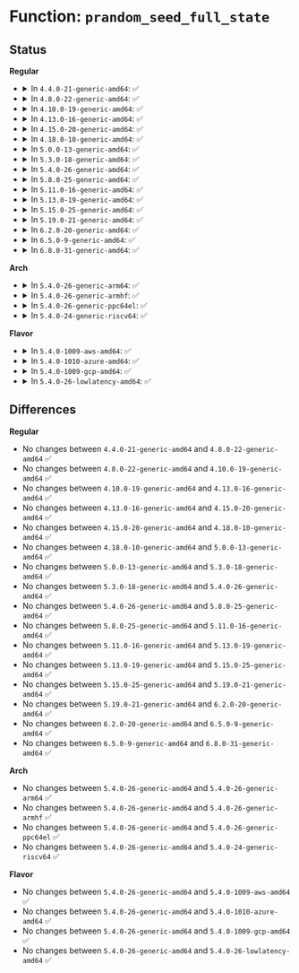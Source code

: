 # Function: <code>prandom_seed_full_state</code>

## Status
<b>Regular</b>
<ul>
<li>
<details>
<summary>In <code>4.4.0-21-generic-amd64</code>: ✅</summary>

```c
void prandom_seed_full_state(struct rnd_state * pcpu_state)
```

```json
{
  "name": "prandom_seed_full_state",
  "collision_type": "Unique Global",
  "inline_type": "No",
  "funcs": [
    {
      "addr": 18446744071583009424,
      "name": "prandom_seed_full_state",
      "external": true,
      "loc": "lib/random32.c:241",
      "file": "lib/random32.c",
      "inline": "seen, unknown",
      "caller_inline": [],
      "caller_func": [
        "kernel/bpf/core.c:bpf_user_rnd_init_once",
        "lib/random32.c:__prandom_reseed"
      ]
    }
  ],
  "symbols": [
    {
      "addr": 18446744071583009424,
      "name": "prandom_seed_full_state",
      "section": ".text",
      "bind": "STB_GLOBAL",
      "size": 214
    }
  ]
}
```
</details>
</li>
<li>
<details>
<summary>In <code>4.8.0-22-generic-amd64</code>: ✅</summary>

```c
void prandom_seed_full_state(struct rnd_state * pcpu_state)
```

```json
{
  "name": "prandom_seed_full_state",
  "collision_type": "Unique Global",
  "inline_type": "No",
  "funcs": [
    {
      "addr": 18446744071583299712,
      "name": "prandom_seed_full_state",
      "external": true,
      "loc": "lib/random32.c:240",
      "file": "lib/random32.c",
      "inline": "seen, unknown",
      "caller_inline": [],
      "caller_func": [
        "kernel/bpf/core.c:bpf_user_rnd_init_once",
        "lib/random32.c:__prandom_reseed"
      ]
    }
  ],
  "symbols": [
    {
      "addr": 18446744071583299712,
      "name": "prandom_seed_full_state",
      "section": ".text",
      "bind": "STB_GLOBAL",
      "size": 211
    }
  ]
}
```
</details>
</li>
<li>
<details>
<summary>In <code>4.10.0-19-generic-amd64</code>: ✅</summary>

```c
void prandom_seed_full_state(struct rnd_state * pcpu_state)
```

```json
{
  "name": "prandom_seed_full_state",
  "collision_type": "Unique Global",
  "inline_type": "No",
  "funcs": [
    {
      "addr": 18446744071583418752,
      "name": "prandom_seed_full_state",
      "external": true,
      "loc": "lib/random32.c:240",
      "file": "lib/random32.c",
      "inline": "seen, unknown",
      "caller_inline": [],
      "caller_func": [
        "kernel/bpf/core.c:bpf_user_rnd_init_once",
        "lib/random32.c:__prandom_reseed"
      ]
    }
  ],
  "symbols": [
    {
      "addr": 18446744071583418752,
      "name": "prandom_seed_full_state",
      "section": ".text",
      "bind": "STB_GLOBAL",
      "size": 213
    }
  ]
}
```
</details>
</li>
<li>
<details>
<summary>In <code>4.13.0-16-generic-amd64</code>: ✅</summary>

```c
void prandom_seed_full_state(struct rnd_state * pcpu_state)
```

```json
{
  "name": "prandom_seed_full_state",
  "collision_type": "Unique Global",
  "inline_type": "No",
  "funcs": [
    {
      "addr": 18446744071583439760,
      "name": "prandom_seed_full_state",
      "external": true,
      "loc": "lib/random32.c:240",
      "file": "lib/random32.c",
      "inline": "seen, unknown",
      "caller_inline": [],
      "caller_func": [
        "kernel/bpf/core.c:bpf_user_rnd_init_once",
        "lib/random32.c:__prandom_reseed"
      ]
    }
  ],
  "symbols": [
    {
      "addr": 18446744071583439760,
      "name": "prandom_seed_full_state",
      "section": ".text",
      "bind": "STB_GLOBAL",
      "size": 214
    }
  ]
}
```
</details>
</li>
<li>
<details>
<summary>In <code>4.15.0-20-generic-amd64</code>: ✅</summary>

```c
void prandom_seed_full_state(struct rnd_state * pcpu_state)
```

```json
{
  "name": "prandom_seed_full_state",
  "collision_type": "Unique Global",
  "inline_type": "No",
  "funcs": [
    {
      "addr": 18446744071583619712,
      "name": "prandom_seed_full_state",
      "external": true,
      "loc": "lib/random32.c:241",
      "file": "lib/random32.c",
      "inline": "seen, unknown",
      "caller_inline": [],
      "caller_func": [
        "kernel/bpf/core.c:bpf_user_rnd_init_once",
        "lib/random32.c:__prandom_reseed"
      ]
    }
  ],
  "symbols": [
    {
      "addr": 18446744071583619712,
      "name": "prandom_seed_full_state",
      "section": ".text",
      "bind": "STB_GLOBAL",
      "size": 197
    }
  ]
}
```
</details>
</li>
<li>
<details>
<summary>In <code>4.18.0-10-generic-amd64</code>: ✅</summary>

```c
void prandom_seed_full_state(struct rnd_state * pcpu_state)
```

```json
{
  "name": "prandom_seed_full_state",
  "collision_type": "Unique Global",
  "inline_type": "No",
  "funcs": [
    {
      "addr": 18446744071583836176,
      "name": "prandom_seed_full_state",
      "external": true,
      "loc": "lib/random32.c:241",
      "file": "lib/random32.c",
      "inline": "seen, unknown",
      "caller_inline": [],
      "caller_func": [
        "kernel/bpf/core.c:bpf_user_rnd_init_once",
        "lib/random32.c:__prandom_reseed"
      ]
    }
  ],
  "symbols": [
    {
      "addr": 18446744071583836176,
      "name": "prandom_seed_full_state",
      "section": ".text",
      "bind": "STB_GLOBAL",
      "size": 197
    }
  ]
}
```
</details>
</li>
<li>
<details>
<summary>In <code>5.0.0-13-generic-amd64</code>: ✅</summary>

```c
void prandom_seed_full_state(struct rnd_state * pcpu_state)
```

```json
{
  "name": "prandom_seed_full_state",
  "collision_type": "Unique Global",
  "inline_type": "No",
  "funcs": [
    {
      "addr": 18446744071583919808,
      "name": "prandom_seed_full_state",
      "external": true,
      "loc": "lib/random32.c:241",
      "file": "lib/random32.c",
      "inline": "seen, unknown",
      "caller_inline": [],
      "caller_func": [
        "kernel/bpf/core.c:bpf_user_rnd_init_once",
        "lib/random32.c:__prandom_reseed"
      ]
    }
  ],
  "symbols": [
    {
      "addr": 18446744071583919808,
      "name": "prandom_seed_full_state",
      "section": ".text",
      "bind": "STB_GLOBAL",
      "size": 197
    }
  ]
}
```
</details>
</li>
<li>
<details>
<summary>In <code>5.3.0-18-generic-amd64</code>: ✅</summary>

```c
void prandom_seed_full_state(struct rnd_state * pcpu_state)
```

```json
{
  "name": "prandom_seed_full_state",
  "collision_type": "Unique Global",
  "inline_type": "No",
  "funcs": [
    {
      "addr": 18446744071584099616,
      "name": "prandom_seed_full_state",
      "external": true,
      "loc": "lib/random32.c:241",
      "file": "lib/random32.c",
      "inline": "seen, unknown",
      "caller_inline": [],
      "caller_func": [
        "kernel/bpf/core.c:bpf_user_rnd_init_once",
        "lib/random32.c:__prandom_reseed"
      ]
    }
  ],
  "symbols": [
    {
      "addr": 18446744071584099616,
      "name": "prandom_seed_full_state",
      "section": ".text",
      "bind": "STB_GLOBAL",
      "size": 205
    }
  ]
}
```
</details>
</li>
<li>
<details>
<summary>In <code>5.4.0-26-generic-amd64</code>: ✅</summary>

```c
void prandom_seed_full_state(struct rnd_state * pcpu_state)
```

```json
{
  "name": "prandom_seed_full_state",
  "collision_type": "Unique Global",
  "inline_type": "No",
  "funcs": [
    {
      "addr": 18446744071584222400,
      "name": "prandom_seed_full_state",
      "external": true,
      "loc": "lib/random32.c:241",
      "file": "lib/random32.c",
      "inline": "seen, unknown",
      "caller_inline": [],
      "caller_func": [
        "kernel/bpf/core.c:bpf_user_rnd_init_once",
        "lib/random32.c:__prandom_reseed"
      ]
    }
  ],
  "symbols": [
    {
      "addr": 18446744071584222400,
      "name": "prandom_seed_full_state",
      "section": ".text",
      "bind": "STB_GLOBAL",
      "size": 205
    }
  ]
}
```
</details>
</li>
<li>
<details>
<summary>In <code>5.8.0-25-generic-amd64</code>: ✅</summary>

```c
void prandom_seed_full_state(struct rnd_state * pcpu_state)
```

```json
{
  "name": "prandom_seed_full_state",
  "collision_type": "Unique Global",
  "inline_type": "No",
  "funcs": [
    {
      "addr": 18446744071584628016,
      "name": "prandom_seed_full_state",
      "external": true,
      "loc": "lib/random32.c:241",
      "file": "lib/random32.c",
      "inline": "seen, unknown",
      "caller_inline": [],
      "caller_func": [
        "kernel/bpf/core.c:bpf_user_rnd_init_once",
        "lib/random32.c:__prandom_reseed"
      ]
    }
  ],
  "symbols": [
    {
      "addr": 18446744071584628016,
      "name": "prandom_seed_full_state",
      "section": ".text",
      "bind": "STB_GLOBAL",
      "size": 205
    }
  ]
}
```
</details>
</li>
<li>
<details>
<summary>In <code>5.11.0-16-generic-amd64</code>: ✅</summary>

```c
void prandom_seed_full_state(struct rnd_state * pcpu_state)
```

```json
{
  "name": "prandom_seed_full_state",
  "collision_type": "Unique Global",
  "inline_type": "No",
  "funcs": [
    {
      "addr": 18446744071584746256,
      "name": "prandom_seed_full_state",
      "external": true,
      "loc": "lib/random32.c:110",
      "file": "lib/random32.c",
      "inline": "seen, unknown",
      "caller_inline": [],
      "caller_func": [
        "kernel/bpf/core.c:bpf_user_rnd_init_once"
      ]
    }
  ],
  "symbols": [
    {
      "addr": 18446744071584746256,
      "name": "prandom_seed_full_state",
      "section": ".text",
      "bind": "STB_GLOBAL",
      "size": 256
    }
  ]
}
```
</details>
</li>
<li>
<details>
<summary>In <code>5.13.0-19-generic-amd64</code>: ✅</summary>

```c
void prandom_seed_full_state(struct rnd_state * pcpu_state)
```

```json
{
  "name": "prandom_seed_full_state",
  "collision_type": "Unique Global",
  "inline_type": "No",
  "funcs": [
    {
      "addr": 18446744071584774560,
      "name": "prandom_seed_full_state",
      "external": true,
      "loc": "lib/random32.c:110",
      "file": "lib/random32.c",
      "inline": "seen, unknown",
      "caller_inline": [],
      "caller_func": [
        "kernel/bpf/core.c:bpf_user_rnd_init_once"
      ]
    }
  ],
  "symbols": [
    {
      "addr": 18446744071584774560,
      "name": "prandom_seed_full_state",
      "section": ".text",
      "bind": "STB_GLOBAL",
      "size": 283
    }
  ]
}
```
</details>
</li>
<li>
<details>
<summary>In <code>5.15.0-25-generic-amd64</code>: ✅</summary>

```c
void prandom_seed_full_state(struct rnd_state * pcpu_state)
```

```json
{
  "name": "prandom_seed_full_state",
  "collision_type": "Unique Global",
  "inline_type": "No",
  "funcs": [
    {
      "addr": 18446744071585204448,
      "name": "prandom_seed_full_state",
      "external": true,
      "loc": "lib/random32.c:110",
      "file": "lib/random32.c",
      "inline": "seen, unknown",
      "caller_inline": [],
      "caller_func": [
        "kernel/bpf/core.c:bpf_user_rnd_init_once"
      ]
    }
  ],
  "symbols": [
    {
      "addr": 18446744071585204448,
      "name": "prandom_seed_full_state",
      "section": ".text",
      "bind": "STB_GLOBAL",
      "size": 319
    }
  ]
}
```
</details>
</li>
<li>
<details>
<summary>In <code>5.19.0-21-generic-amd64</code>: ✅</summary>

```c
void prandom_seed_full_state(struct rnd_state * pcpu_state)
```

```json
{
  "name": "prandom_seed_full_state",
  "collision_type": "Unique Global",
  "inline_type": "No",
  "funcs": [
    {
      "addr": 18446744071586041312,
      "name": "prandom_seed_full_state",
      "external": true,
      "loc": "lib/random32.c:110",
      "file": "lib/random32.c",
      "inline": "seen, unknown",
      "caller_inline": [],
      "caller_func": [
        "kernel/bpf/core.c:bpf_user_rnd_init_once"
      ]
    }
  ],
  "symbols": [
    {
      "addr": 18446744071586041312,
      "name": "prandom_seed_full_state",
      "section": ".text",
      "bind": "STB_GLOBAL",
      "size": 339
    }
  ]
}
```
</details>
</li>
<li>
<details>
<summary>In <code>6.2.0-20-generic-amd64</code>: ✅</summary>

```c
void prandom_seed_full_state(struct rnd_state * pcpu_state)
```

```json
{
  "name": "prandom_seed_full_state",
  "collision_type": "Unique Global",
  "inline_type": "No",
  "funcs": [
    {
      "addr": 18446744071587023872,
      "name": "prandom_seed_full_state",
      "external": true,
      "loc": "lib/random32.c:110",
      "file": "lib/random32.c",
      "inline": "seen, unknown",
      "caller_inline": [],
      "caller_func": [
        "kernel/bpf/core.c:bpf_user_rnd_init_once"
      ]
    }
  ],
  "symbols": [
    {
      "addr": 18446744071587023872,
      "name": "prandom_seed_full_state",
      "section": ".text",
      "bind": "STB_GLOBAL",
      "size": 346
    }
  ]
}
```
</details>
</li>
<li>
<details>
<summary>In <code>6.5.0-9-generic-amd64</code>: ✅</summary>

```c
void prandom_seed_full_state(struct rnd_state * pcpu_state)
```

```json
{
  "name": "prandom_seed_full_state",
  "collision_type": "Unique Global",
  "inline_type": "No",
  "funcs": [
    {
      "addr": 18446744071587278864,
      "name": "prandom_seed_full_state",
      "external": true,
      "loc": "lib/random32.c:110",
      "file": "lib/random32.c",
      "inline": "seen, unknown",
      "caller_inline": [],
      "caller_func": [
        "kernel/bpf/core.c:bpf_user_rnd_init_once"
      ]
    }
  ],
  "symbols": [
    {
      "addr": 18446744071587278864,
      "name": "prandom_seed_full_state",
      "section": ".text",
      "bind": "STB_GLOBAL",
      "size": 346
    }
  ]
}
```
</details>
</li>
<li>
<details>
<summary>In <code>6.8.0-31-generic-amd64</code>: ✅</summary>

```c
void prandom_seed_full_state(struct rnd_state * pcpu_state)
```

```json
{
  "name": "prandom_seed_full_state",
  "collision_type": "Unique Global",
  "inline_type": "No",
  "funcs": [
    {
      "addr": 18446744071587567600,
      "name": "prandom_seed_full_state",
      "external": true,
      "loc": "lib/random32.c:110",
      "file": "lib/random32.c",
      "inline": "seen, unknown",
      "caller_inline": [],
      "caller_func": [
        "kernel/bpf/core.c:bpf_user_rnd_init_once"
      ]
    }
  ],
  "symbols": [
    {
      "addr": 18446744071587567600,
      "name": "prandom_seed_full_state",
      "section": ".text",
      "bind": "STB_GLOBAL",
      "size": 346
    }
  ]
}
```
</details>
</li>
</ul>
<b>Arch</b>
<ul>
<li>
<details>
<summary>In <code>5.4.0-26-generic-arm64</code>: ✅</summary>

```c
void prandom_seed_full_state(struct rnd_state * pcpu_state)
```

```json
{
  "name": "prandom_seed_full_state",
  "collision_type": "Unique Global",
  "inline_type": "No",
  "funcs": [
    {
      "addr": 18446603336496095776,
      "name": "prandom_seed_full_state",
      "external": true,
      "loc": "lib/random32.c:241",
      "file": "lib/random32.c",
      "inline": "seen, unknown",
      "caller_inline": [],
      "caller_func": [
        "kernel/bpf/core.c:bpf_user_rnd_init_once",
        "lib/random32.c:__prandom_reseed"
      ]
    }
  ],
  "symbols": [
    {
      "addr": 18446603336496095776,
      "name": "prandom_seed_full_state",
      "section": ".text",
      "bind": "STB_GLOBAL",
      "size": 256
    }
  ]
}
```
</details>
</li>
<li>
<details>
<summary>In <code>5.4.0-26-generic-armhf</code>: ✅</summary>

```c
void prandom_seed_full_state(struct rnd_state * pcpu_state)
```

```json
{
  "name": "prandom_seed_full_state",
  "collision_type": "Unique Global",
  "inline_type": "No",
  "funcs": [
    {
      "addr": 3229422876,
      "name": "prandom_seed_full_state",
      "external": true,
      "loc": "lib/random32.c:241",
      "file": "lib/random32.c",
      "inline": "seen, unknown",
      "caller_inline": [],
      "caller_func": [
        "kernel/bpf/core.c:bpf_user_rnd_init_once",
        "lib/random32.c:__prandom_reseed"
      ]
    }
  ],
  "symbols": [
    {
      "addr": 3229422876,
      "name": "prandom_seed_full_state",
      "section": ".text",
      "bind": "STB_GLOBAL",
      "size": 224
    }
  ]
}
```
</details>
</li>
<li>
<details>
<summary>In <code>5.4.0-26-generic-ppc64el</code>: ✅</summary>

```c
void prandom_seed_full_state(struct rnd_state * pcpu_state)
```

```json
{
  "name": "prandom_seed_full_state",
  "collision_type": "Unique Global",
  "inline_type": "No",
  "funcs": [
    {
      "addr": 13835058055290339744,
      "name": "prandom_seed_full_state",
      "external": true,
      "loc": "lib/random32.c:241",
      "file": "lib/random32.c",
      "inline": "seen, unknown",
      "caller_inline": [],
      "caller_func": [
        "kernel/bpf/core.c:bpf_user_rnd_init_once",
        "lib/random32.c:__prandom_reseed"
      ]
    }
  ],
  "symbols": [
    {
      "addr": 13835058055290339744,
      "name": "prandom_seed_full_state",
      "section": ".text",
      "bind": "STB_GLOBAL",
      "size": 312
    }
  ]
}
```
</details>
</li>
<li>
<details>
<summary>In <code>5.4.0-24-generic-riscv64</code>: ✅</summary>

```c
void prandom_seed_full_state(struct rnd_state * pcpu_state)
```

```json
{
  "name": "prandom_seed_full_state",
  "collision_type": "Unique Global",
  "inline_type": "No",
  "funcs": [
    {
      "addr": 18446743936275164494,
      "name": "prandom_seed_full_state",
      "external": true,
      "loc": "lib/random32.c:241",
      "file": "lib/random32.c",
      "inline": "seen, unknown",
      "caller_inline": [],
      "caller_func": [
        "kernel/bpf/core.c:bpf_user_rnd_init_once",
        "lib/random32.c:__prandom_reseed"
      ]
    }
  ],
  "symbols": [
    {
      "addr": 18446743936275164494,
      "name": "prandom_seed_full_state",
      "section": ".text",
      "bind": "STB_GLOBAL",
      "size": 208
    }
  ]
}
```
</details>
</li>
</ul>
<b>Flavor</b>
<ul>
<li>
<details>
<summary>In <code>5.4.0-1009-aws-amd64</code>: ✅</summary>

```c
void prandom_seed_full_state(struct rnd_state * pcpu_state)
```

```json
{
  "name": "prandom_seed_full_state",
  "collision_type": "Unique Global",
  "inline_type": "No",
  "funcs": [
    {
      "addr": 18446744071584191136,
      "name": "prandom_seed_full_state",
      "external": true,
      "loc": "lib/random32.c:241",
      "file": "lib/random32.c",
      "inline": "seen, unknown",
      "caller_inline": [],
      "caller_func": [
        "kernel/bpf/core.c:bpf_user_rnd_init_once",
        "lib/random32.c:__prandom_reseed"
      ]
    }
  ],
  "symbols": [
    {
      "addr": 18446744071584191136,
      "name": "prandom_seed_full_state",
      "section": ".text",
      "bind": "STB_GLOBAL",
      "size": 205
    }
  ]
}
```
</details>
</li>
<li>
<details>
<summary>In <code>5.4.0-1010-azure-amd64</code>: ✅</summary>

```c
void prandom_seed_full_state(struct rnd_state * pcpu_state)
```

```json
{
  "name": "prandom_seed_full_state",
  "collision_type": "Unique Global",
  "inline_type": "No",
  "funcs": [
    {
      "addr": 18446744071584126368,
      "name": "prandom_seed_full_state",
      "external": true,
      "loc": "lib/random32.c:241",
      "file": "lib/random32.c",
      "inline": "seen, unknown",
      "caller_inline": [],
      "caller_func": [
        "kernel/bpf/core.c:bpf_user_rnd_init_once",
        "lib/random32.c:__prandom_reseed"
      ]
    }
  ],
  "symbols": [
    {
      "addr": 18446744071584126368,
      "name": "prandom_seed_full_state",
      "section": ".text",
      "bind": "STB_GLOBAL",
      "size": 205
    }
  ]
}
```
</details>
</li>
<li>
<details>
<summary>In <code>5.4.0-1009-gcp-amd64</code>: ✅</summary>

```c
void prandom_seed_full_state(struct rnd_state * pcpu_state)
```

```json
{
  "name": "prandom_seed_full_state",
  "collision_type": "Unique Global",
  "inline_type": "No",
  "funcs": [
    {
      "addr": 18446744071584174896,
      "name": "prandom_seed_full_state",
      "external": true,
      "loc": "lib/random32.c:241",
      "file": "lib/random32.c",
      "inline": "seen, unknown",
      "caller_inline": [],
      "caller_func": [
        "kernel/bpf/core.c:bpf_user_rnd_init_once",
        "lib/random32.c:__prandom_reseed"
      ]
    }
  ],
  "symbols": [
    {
      "addr": 18446744071584174896,
      "name": "prandom_seed_full_state",
      "section": ".text",
      "bind": "STB_GLOBAL",
      "size": 205
    }
  ]
}
```
</details>
</li>
<li>
<details>
<summary>In <code>5.4.0-26-lowlatency-amd64</code>: ✅</summary>

```c
void prandom_seed_full_state(struct rnd_state * pcpu_state)
```

```json
{
  "name": "prandom_seed_full_state",
  "collision_type": "Unique Global",
  "inline_type": "No",
  "funcs": [
    {
      "addr": 18446744071584279248,
      "name": "prandom_seed_full_state",
      "external": true,
      "loc": "lib/random32.c:241",
      "file": "lib/random32.c",
      "inline": "seen, unknown",
      "caller_inline": [],
      "caller_func": [
        "kernel/bpf/core.c:bpf_user_rnd_init_once",
        "lib/random32.c:__prandom_reseed"
      ]
    }
  ],
  "symbols": [
    {
      "addr": 18446744071584279248,
      "name": "prandom_seed_full_state",
      "section": ".text",
      "bind": "STB_GLOBAL",
      "size": 205
    }
  ]
}
```
</details>
</li>
</ul>

## Differences
<b>Regular</b>
<ul>
<li>
No changes between <code>4.4.0-21-generic-amd64</code> and <code>4.8.0-22-generic-amd64</code> ✅
</li>
<li>
No changes between <code>4.8.0-22-generic-amd64</code> and <code>4.10.0-19-generic-amd64</code> ✅
</li>
<li>
No changes between <code>4.10.0-19-generic-amd64</code> and <code>4.13.0-16-generic-amd64</code> ✅
</li>
<li>
No changes between <code>4.13.0-16-generic-amd64</code> and <code>4.15.0-20-generic-amd64</code> ✅
</li>
<li>
No changes between <code>4.15.0-20-generic-amd64</code> and <code>4.18.0-10-generic-amd64</code> ✅
</li>
<li>
No changes between <code>4.18.0-10-generic-amd64</code> and <code>5.0.0-13-generic-amd64</code> ✅
</li>
<li>
No changes between <code>5.0.0-13-generic-amd64</code> and <code>5.3.0-18-generic-amd64</code> ✅
</li>
<li>
No changes between <code>5.3.0-18-generic-amd64</code> and <code>5.4.0-26-generic-amd64</code> ✅
</li>
<li>
No changes between <code>5.4.0-26-generic-amd64</code> and <code>5.8.0-25-generic-amd64</code> ✅
</li>
<li>
No changes between <code>5.8.0-25-generic-amd64</code> and <code>5.11.0-16-generic-amd64</code> ✅
</li>
<li>
No changes between <code>5.11.0-16-generic-amd64</code> and <code>5.13.0-19-generic-amd64</code> ✅
</li>
<li>
No changes between <code>5.13.0-19-generic-amd64</code> and <code>5.15.0-25-generic-amd64</code> ✅
</li>
<li>
No changes between <code>5.15.0-25-generic-amd64</code> and <code>5.19.0-21-generic-amd64</code> ✅
</li>
<li>
No changes between <code>5.19.0-21-generic-amd64</code> and <code>6.2.0-20-generic-amd64</code> ✅
</li>
<li>
No changes between <code>6.2.0-20-generic-amd64</code> and <code>6.5.0-9-generic-amd64</code> ✅
</li>
<li>
No changes between <code>6.5.0-9-generic-amd64</code> and <code>6.8.0-31-generic-amd64</code> ✅
</li>
</ul>
<b>Arch</b>
<ul>
<li>
No changes between <code>5.4.0-26-generic-amd64</code> and <code>5.4.0-26-generic-arm64</code> ✅
</li>
<li>
No changes between <code>5.4.0-26-generic-amd64</code> and <code>5.4.0-26-generic-armhf</code> ✅
</li>
<li>
No changes between <code>5.4.0-26-generic-amd64</code> and <code>5.4.0-26-generic-ppc64el</code> ✅
</li>
<li>
No changes between <code>5.4.0-26-generic-amd64</code> and <code>5.4.0-24-generic-riscv64</code> ✅
</li>
</ul>
<b>Flavor</b>
<ul>
<li>
No changes between <code>5.4.0-26-generic-amd64</code> and <code>5.4.0-1009-aws-amd64</code> ✅
</li>
<li>
No changes between <code>5.4.0-26-generic-amd64</code> and <code>5.4.0-1010-azure-amd64</code> ✅
</li>
<li>
No changes between <code>5.4.0-26-generic-amd64</code> and <code>5.4.0-1009-gcp-amd64</code> ✅
</li>
<li>
No changes between <code>5.4.0-26-generic-amd64</code> and <code>5.4.0-26-lowlatency-amd64</code> ✅
</li>
</ul>
